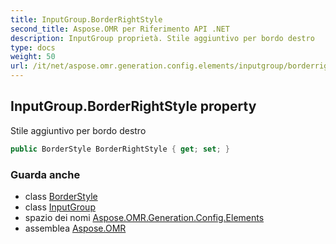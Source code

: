 ```yaml
---
title: InputGroup.BorderRightStyle
second_title: Aspose.OMR per Riferimento API .NET
description: InputGroup proprietà. Stile aggiuntivo per bordo destro
type: docs
weight: 50
url: /it/net/aspose.omr.generation.config.elements/inputgroup/borderrightstyle/
---
```

## InputGroup.BorderRightStyle property

Stile aggiuntivo per bordo destro

```csharp
public BorderStyle BorderRightStyle { get; set; }
```

### Guarda anche

* class [BorderStyle](../../../aspose.omr.generation.config/borderstyle/)
* class [InputGroup](../)
* spazio dei nomi [Aspose.OMR.Generation.Config.Elements](../../inputgroup/)
* assemblea [Aspose.OMR](../../../)


